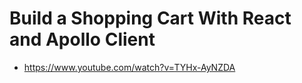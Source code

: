 # Build a Shopping Cart With React and Apollo Client

- <https://www.youtube.com/watch?v=TYHx-AyNZDA>
